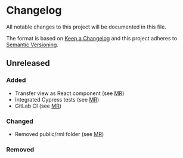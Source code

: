 # Changelog

All notable changes to this project will be documented in this file.

The format is based on [Keep a Changelog](http://keepachangelog.com/en/1.0.0/)
and this project adheres to [Semantic Versioning](http://semver.org/spec/v2.0.0.html).

## Unreleased

### Added

- Transfer view as React component (see [MR](https://gitlab.ilabt.imec.be/prov4itdata-dapsi/ui/-/merge_requests/1))
- Integrated Cypress tests (see [MR](https://gitlab.ilabt.imec.be/prov4itdata-dapsi/ui/-/merge_requests/2))
- GitLab CI (see [MR](https://gitlab.ilabt.imec.be/prov4itdata-dapsi/ui/-/merge_requests/5))

### Changed

- Removed public/rml folder (see [MR](https://gitlab.ilabt.imec.be/prov4itdata-dapsi/ui/-/merge_requests/3))

### Removed
